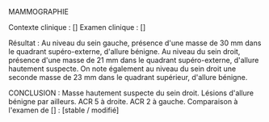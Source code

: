 MAMMOGRAPHIE

Contexte clinique : []
Examen clinique : []

Résultat :
Au niveau du sein gauche, présence d'une masse de 30 mm dans le quadrant supéro-externe, d'allure bénigne.
Au niveau du sein droit, présence d'une masse de 21 mm dans le quadrant supéro-externe, d'allure hautement suspecte.
On note également au niveau du sein droit une seconde masse de 23 mm dans le quadrant supérieur, d'allure bénigne.

CONCLUSION :
Masse hautement suspecte du sein droit. Lésions d'allure bénigne par ailleurs.
ACR 5 à droite.
ACR 2 à gauche.
Comparaison à l'examen de [] : [stable / modifié]
